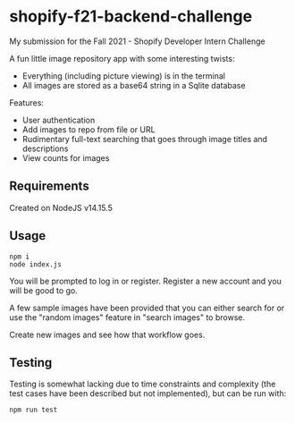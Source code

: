 # shopify-f21-backend-challenge

My submission for the Fall 2021 - Shopify
Developer Intern Challenge

A fun little image repository app with some interesting twists: 
- Everything (including picture viewing) is in the terminal
- All images are stored as a base64 string in a Sqlite database

Features:
- User authentication
- Add images to repo from file or URL
- Rudimentary full-text searching that goes through image titles and descriptions
- View counts for images 

## Requirements

Created on NodeJS v14.15.5

## Usage
```
npm i 
node index.js
```
You will be prompted to log in or register. Register a new account and you will be good to go.

A few sample images have been provided that you can either search for or use the "random images" feature in "search images" to browse.

Create new images and see how that workflow goes.

## Testing
Testing is somewhat lacking due to time constraints and complexity (the test cases have been described but not implemented), but can be run with:

```
npm run test
```
